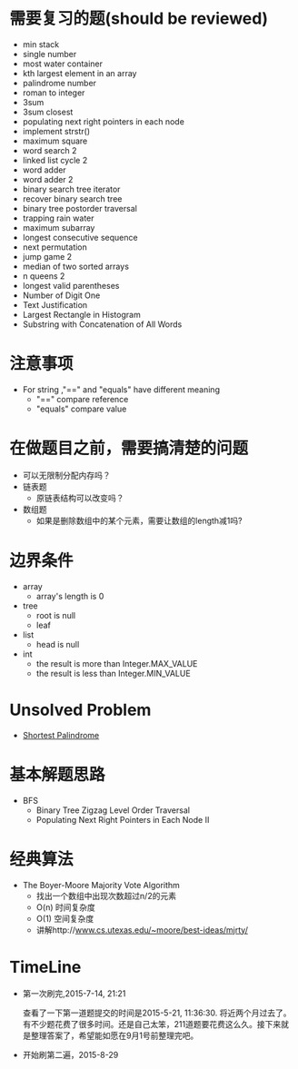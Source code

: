 # 需要复习的题(should be reviewed)
* min stack
* single number
* most water container 
* kth largest element in an array
* palindrome number
* roman to integer
* 3sum
* 3sum closest
* populating next right pointers in each node
* implement strstr()
* maximum square
* word search 2
* linked list cycle 2
* word adder
* word adder 2
* binary search tree iterator
* recover binary search tree 
* binary tree postorder traversal
* trapping rain water
* maximum subarray
* longest consecutive sequence
* next permutation
* jump game 2
* median of two sorted arrays
* n queens 2
* longest valid parentheses
* Number of Digit One 
* Text Justification 
* Largest Rectangle in Histogram
* Substring with Concatenation of All Words 


# 注意事项
* For string ,"==" and "equals" have different meaning
    * "==" compare reference
    * "equals" compare value
     
# 在做题目之前，需要搞清楚的问题
* 可以无限制分配内存吗？
* 链表题
    * 原链表结构可以改变吗？
* 数组题
    * 如果是删除数组中的某个元素，需要让数组的length减1吗?
    
# 边界条件
* array
    * array's length is 0
* tree
    * root is null   
    * leaf
* list 
    * head is null
* int
    * the result is more than Integer.MAX_VALUE 
    * the result is less than Integer.MIN_VALUE 

# Unsolved Problem
* [Shortest Palindrome]( ShortestPalindrome/README.md)

# 基本解题思路
* BFS
    * Binary Tree Zigzag Level Order Traversal
    * Populating Next Right Pointers in Each Node II 
    
# 经典算法
* The Boyer-Moore Majority Vote Algorithm 
    * 找出一个数组中出现次数超过n/2的元素
    * O(n) 时间复杂度
    * O(1) 空间复杂度
    * 讲解http://www.cs.utexas.edu/~moore/best-ideas/mjrty/


# TimeLine
* 第一次刷完,2015-7-14, 21:21

    查看了一下第一道题提交的时间是2015-5-21, 11:36:30.
    将近两个月过去了。有不少题花费了很多时间。还是自己太笨，211道题要花费这么久。接下来就是整理答案了，希望能如愿在9月1号前整理完吧。

* 开始刷第二遍，2015-8-29
